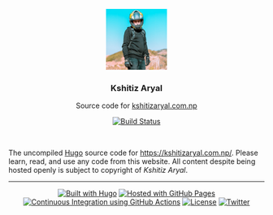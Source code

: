 <p align="center">
  <a href="https://kshitizaryal.com.np/">
    <img width="120px" height="120px" alt="Kshitiz Aryal" src="src/static/assets/img/avatar.png" />
  </a>
</p>
<h3 align="center">Kshitiz Aryal</h3>
<p align="center">Source code for <a href="https://kshitizaryal.com.np/">kshitizaryal.com.np</a></p>
<div align="center">

[![Build Status](https://github.com/KshitizAryal/kshitizaryal.github.io/actions/workflows/pages.yml/badge.svg?branch=main)](https://github.com/KshitizAryal/kshitizaryal.github.io/actions?workflow=pages)

</div><br />

The uncompiled [Hugo](https://gohugo.io/) source code for <https://kshitizaryal.com.np/>. Please learn, read, and use any code from this website. All content despite being hosted openly is subject to copyright of _Kshitiz Aryal_.

---

<div align="center">

[![Built with Hugo](https://img.shields.io/badge/Generator-Hugo-blue?logo=hugo&logoColor=white)](https://gohugo.io/)
[![Hosted with GitHub Pages](https://img.shields.io/badge/Web_Hosting-GitHub_Pages-blue?logo=github&logoColor=white)](https://pages.github.com/)
[![Continuous Integration using GitHub Actions](https://img.shields.io/badge/CI-GitHub_Actions-blue?logo=github-actions&logoColor=white)](https://github.com/features/actions)
[![License](https://img.shields.io/badge/License-MIT-blue)](https://github.com/KshitizAryal/kshitizaryal.github.io/blob/main/LICENSE)
[![Twitter](https://img.shields.io/badge/Twitter-@KshitizAryal-blue?logo=twitter&logoColor=white)](https://twitter.com/KshitizAryal)

</div>
